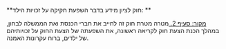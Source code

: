 **חוק לציון מידע בדבר השפעת חקיקה על זכויות הילד: **

[מקור: סעיף 2. ](https://he.wikisource.org/wiki/חוק_לציון_מידע_בדבר_השפעת_חקיקה_על_זכויות_הילד#סעיף_2)
מטרה
מטרת חוק זה לחייב את חברי הכנסת ואת הממשלה לבחון, במהלך הכנת הצעת חוק לקריאה ראשונה, את השפעתה של הצעת החוק על זכויותיהם של ילדים, ברוח עקרונות האמנה.